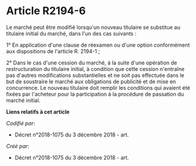 # Article R2194-6

Le marché peut être modifié lorsqu'un nouveau titulaire se substitue au titulaire initial du marché, dans l'un des cas
suivants :

1° En application d'une clause de réexamen ou d'une option conformément aux dispositions de l'article R. 2194-1 ;

2° Dans le cas d'une cession du marché, à la suite d'une opération de restructuration du titulaire initial, à condition que
cette cession n'entraîne pas d'autres modifications substantielles et ne soit pas effectuée dans le but de soustraire le
marché aux obligations de publicité et de mise en concurrence. Le nouveau titulaire doit remplir les conditions qui avaient
été fixées par l'acheteur pour la participation à la procédure de passation du marché initial.

**Liens relatifs à cet article**

_Codifié par_:

  - Décret n°2018-1075 du 3 décembre 2018 - art.

_Créé par_:

  - Décret n°2018-1075 du 3 décembre 2018 - art.
